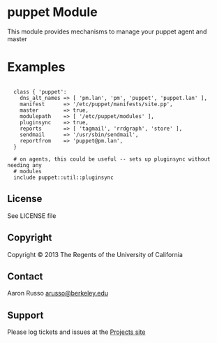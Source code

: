 # puppet Module #

This module provides mechanisms to manage your puppet agent and master 

# Examples #

<pre><code>
  class { 'puppet':
    dns_alt_names => [ 'pm.lan', 'pm', 'puppet', 'puppet.lan' ],
    manifest      => '/etc/puppet/manifests/site.pp',
    master        => true,
    modulepath    => [ '/etc/puppet/modules' ],
    pluginsync    => true,
    reports       => [ 'tagmail', 'rrdgraph', 'store' ],
    sendmail      => '/usr/sbin/sendmail',
    reportfrom    => 'puppet@pm.lan',
  }

  # on agents, this could be useful -- sets up pluginsync without needing any
  # modules
  include puppet::util::pluginsync
</code></pre>
 

License
-------

See LICENSE file

Copyright
---------

Copyright &copy; 2013 The Regents of the University of California

Contact
-------

Aaron Russo <arusso@berkeley.edu>

Support
-------

Please log tickets and issues at the
[Projects site](https://github.com/arusso/puppet-puppet/issues/)
